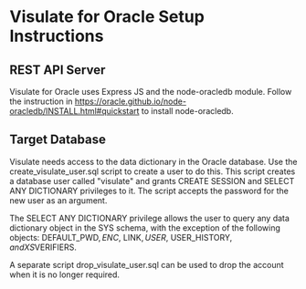 # Visulate for Oracle Setup Instructions

## REST API Server
Visulate for Oracle uses Express JS and the node-oracledb module.  Follow the instruction in https://oracle.github.io/node-oracledb/INSTALL.html#quickstart to install node-oracledb.

## Target Database
Visulate needs access to the data dictionary in the Oracle database.  Use the create_visulate_user.sql script to create a user to do this.  This script creates a database user called "visulate" and grants CREATE SESSION and SELECT ANY DICTIONARY privileges to it.  The script accepts the password for the new user as an argument.

The SELECT ANY DICTIONARY privilege allows the user to query any data dictionary object in the SYS schema, with the exception of the following objects: DEFAULT_PWD$, ENC$, LINK$, USER$, USER_HISTORY$, and XS$VERIFIERS.

A separate script drop_visulate_user.sql can be used to drop the account when it is no longer required.

